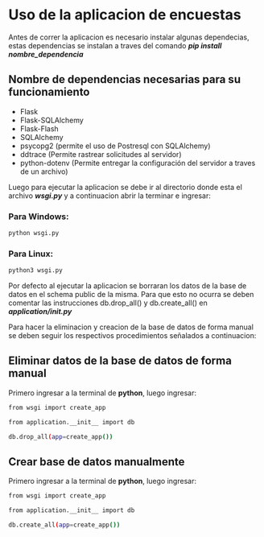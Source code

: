 # Uso de la aplicacion de encuestas

Antes de correr la aplicacion es necesario instalar algunas dependecias, estas dependencias se instalan a traves del comando ***pip install nombre_dependencia***
## Nombre de dependencias necesarias para su funcionamiento

* Flask
* Flask-SQLAlchemy
* Flask-Flash
* SQLAlchemy
* psycopg2 (permite el uso de Postresql con SQLAlchemy)
* ddtrace (Permite rastrear solicitudes al servidor)
* python-dotenv (Permite entregar la configuración del servidor a traves de un archivo)

Luego para ejecutar la aplicacion se debe ir al directorio donde esta el archivo ***wsgi.py*** y a continuacion abrir la terminar e ingresar:

### Para Windows:
```bash
python wsgi.py
```
### Para Linux:
```bash
python3 wsgi.py
```

Por defecto al ejecutar la aplicacion se borraran los datos de la base de datos en el schema public de la misma. Para que esto no ocurra se deben comentar las instrucciones db.drop_all() y db.create_all() en ***application/__init__.py***

Para hacer la eliminacion y creacion de la base de datos de forma manual se deben seguir los respectivos procedimientos señalados a continuacion:
## Eliminar datos de la base de datos de forma manual

Primero ingresar a la terminal de **python**, luego ingresar:
```bash
from wsgi import create_app
```
```bash
from application.__init__ import db
```
```bash
db.drop_all(app=create_app())
```
## Crear base de datos manualmente

Primero ingresar a la terminal de **python**, luego ingresar:
```bash
from wsgi import create_app
```
```bash
from application.__init__ import db
```
```bash
db.create_all(app=create_app())
```